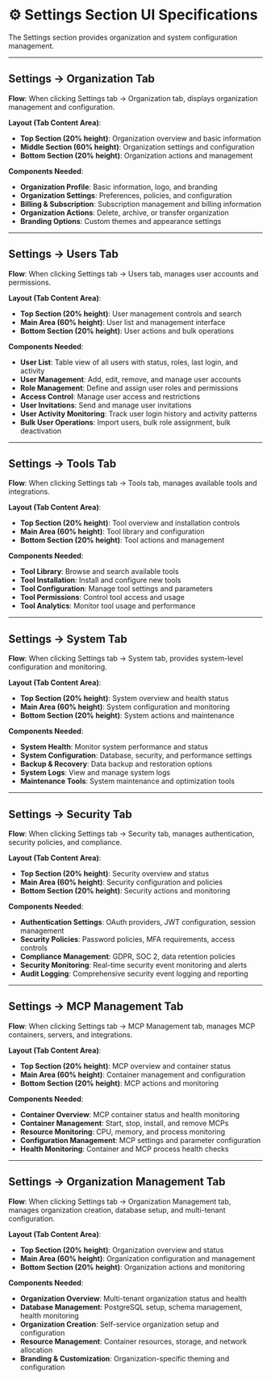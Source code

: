 # ⚙️ Settings Section UI Specifications

The Settings section provides organization and system configuration management.

---

## Settings → Organization Tab

**Flow**: When clicking Settings tab → Organization tab, displays organization management and configuration.

**Layout (Tab Content Area)**:

- **Top Section (20% height)**: Organization overview and basic information
- **Middle Section (60% height)**: Organization settings and configuration
- **Bottom Section (20% height)**: Organization actions and management

**Components Needed**:

- **Organization Profile**: Basic information, logo, and branding
- **Organization Settings**: Preferences, policies, and configuration
- **Billing & Subscription**: Subscription management and billing information
- **Organization Actions**: Delete, archive, or transfer organization
- **Branding Options**: Custom themes and appearance settings

---

## Settings → Users Tab

**Flow**: When clicking Settings tab → Users tab, manages user accounts and permissions.

**Layout (Tab Content Area)**:

- **Top Section (20% height)**: User management controls and search
- **Main Area (60% height)**: User list and management interface
- **Bottom Section (20% height)**: User actions and bulk operations

**Components Needed**:

- **User List**: Table view of all users with status, roles, last login, and activity
- **User Management**: Add, edit, remove, and manage user accounts
- **Role Management**: Define and assign user roles and permissions
- **Access Control**: Manage user access and restrictions
- **User Invitations**: Send and manage user invitations
- **User Activity Monitoring**: Track user login history and activity patterns
- **Bulk User Operations**: Import users, bulk role assignment, bulk deactivation

---

## Settings → Tools Tab

**Flow**: When clicking Settings tab → Tools tab, manages available tools and integrations.

**Layout (Tab Content Area)**:

- **Top Section (20% height)**: Tool overview and installation controls
- **Main Area (60% height)**: Tool library and configuration
- **Bottom Section (20% height)**: Tool actions and management

**Components Needed**:

- **Tool Library**: Browse and search available tools
- **Tool Installation**: Install and configure new tools
- **Tool Configuration**: Manage tool settings and parameters
- **Tool Permissions**: Control tool access and usage
- **Tool Analytics**: Monitor tool usage and performance

---

## Settings → System Tab

**Flow**: When clicking Settings tab → System tab, provides system-level configuration and monitoring.

**Layout (Tab Content Area)**:

- **Top Section (20% height)**: System overview and health status
- **Main Area (60% height)**: System configuration and monitoring
- **Bottom Section (20% height)**: System actions and maintenance

**Components Needed**:

- **System Health**: Monitor system performance and status
- **System Configuration**: Database, security, and performance settings
- **Backup & Recovery**: Data backup and restoration options
- **System Logs**: View and manage system logs
- **Maintenance Tools**: System maintenance and optimization tools

---

## Settings → Security Tab

**Flow**: When clicking Settings tab → Security tab, manages authentication, security policies, and compliance.

**Layout (Tab Content Area)**:

- **Top Section (20% height)**: Security overview and status
- **Main Area (60% height)**: Security configuration and policies
- **Bottom Section (20% height)**: Security actions and monitoring

**Components Needed**:

- **Authentication Settings**: OAuth providers, JWT configuration, session management
- **Security Policies**: Password policies, MFA requirements, access controls
- **Compliance Management**: GDPR, SOC 2, data retention policies
- **Security Monitoring**: Real-time security event monitoring and alerts
- **Audit Logging**: Comprehensive security event logging and reporting

---

## Settings → MCP Management Tab

**Flow**: When clicking Settings tab → MCP Management tab, manages MCP containers, servers, and integrations.

**Layout (Tab Content Area)**:

- **Top Section (20% height)**: MCP overview and container status
- **Main Area (60% height)**: Container management and configuration
- **Bottom Section (20% height)**: MCP actions and monitoring

**Components Needed**:

- **Container Overview**: MCP container status and health monitoring
- **Container Management**: Start, stop, install, and remove MCPs
- **Resource Monitoring**: CPU, memory, and process monitoring
- **Configuration Management**: MCP settings and parameter configuration
- **Health Monitoring**: Container and MCP process health checks

---

## Settings → Organization Management Tab

**Flow**: When clicking Settings tab → Organization Management tab, manages organization creation, database setup, and multi-tenant configuration.

**Layout (Tab Content Area)**:

- **Top Section (20% height)**: Organization overview and status
- **Main Area (60% height)**: Organization configuration and management
- **Bottom Section (20% height)**: Organization actions and monitoring

**Components Needed**:

- **Organization Overview**: Multi-tenant organization status and health
- **Database Management**: PostgreSQL setup, schema management, health monitoring
- **Organization Creation**: Self-service organization setup and configuration
- **Resource Management**: Container resources, storage, and network allocation
- **Branding & Customization**: Organization-specific theming and configuration
